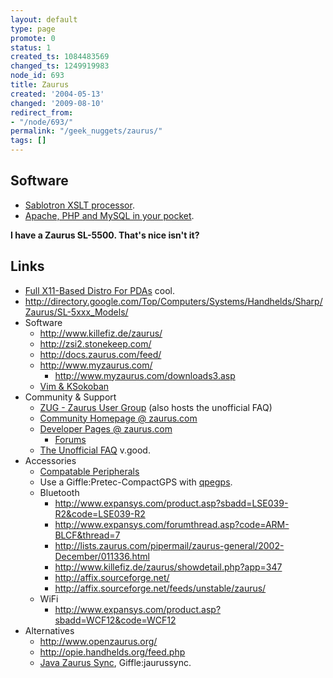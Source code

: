 ```yaml
---
layout: default
type: page
promote: 0
status: 1
created_ts: 1084483569
changed_ts: 1249919983
node_id: 693
title: Zaurus
created: '2004-05-13'
changed: '2009-08-10'
redirect_from:
- "/node/693/"
permalink: "/geek_nuggets/zaurus/"
tags: []
---
```

## Software
* [Sablotron XSLT processor](http://anjackson.net/node/view/699).
* [Apache, PHP and MySQL in your pocket](http://anjackson.net/node/view/1421).

__I have a Zaurus SL-5500.  That's nice isn't it?__
## Links
* [Full X11-Based Distro For PDAs](http://developers.slashdot.org/developers/04/01/27/092233.shtml) cool.
* <http://directory.google.com/Top/Computers/Systems/Handhelds/Sharp/Zaurus/SL-5xxx_Models/>
* Software
    * <http://www.killefiz.de/zaurus/>
    * <http://zsi2.stonekeep.com/>
    * <http://docs.zaurus.com/feed/>
    * <http://www.myzaurus.com/>
        * <http://www.myzaurus.com/downloads3.asp>
    * [Vim & KSokoban](http://rikkus.info/zaurus.html)
* Community & Support
    * [ZUG - Zaurus User Group](http://www.zaurususergroup.com/) (also hosts the unofficial FAQ)
    * [Community Homepage @ zaurus.com](http://community.zaurus.com/)
    * [Developer Pages @ zaurus.com](http://www.zaurus.com/dev/)
        * [Forums](http://www.zaurus.com/dev/board/)
    * [The Unofficial FAQ](http://www.newbreedsoftware.com/zaurus-faq/) v.good.
* Accessories
    * [Compatable Peripherals](http://www.zaurus.com/dev/support/peripherals.htm)
    * Use a Giffle:Pretec-CompactGPS with [qpegps](http://qpegps.sourceforge.net/).
    * Bluetooth
        * <http://www.expansys.com/product.asp?sbadd=LSE039-R2&code=LSE039-R2>
        * <http://www.expansys.com/forumthread.asp?code=ARM-BLCF&thread=7>
        * <http://lists.zaurus.com/pipermail/zaurus-general/2002-December/011336.html>
        * <http://www.killefiz.de/zaurus/showdetail.php?app=347>
        * <http://affix.sourceforge.net/>
        * <http://affix.sourceforge.net/feeds/unstable/zaurus/>
    * WiFi
        * <http://www.expansys.com/product.asp?sbadd=WCF12&code=WCF12>
* Alternatives
    * <http://www.openzaurus.org/>
    * <http://opie.handhelds.org/feed.php>
    * [Java Zaurus Sync](http://shing19m.kicks-ass.org/jaurussync/), Giffle:jaurussync.

